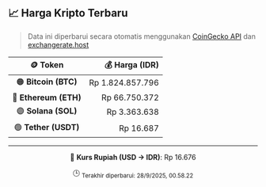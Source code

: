 

<!-- HARGA_KRIPTO -->
## 📈 Harga Kripto Terbaru

> Data ini diperbarui secara otomatis menggunakan [CoinGecko API](https://www.coingecko.com/) dan [exchangerate.host](https://exchangerate.host/)

<div align="center">

| 🪙 Token | 💰 Harga (IDR) |
|:------:|---------------:|
| 🟠 **Bitcoin (BTC)**   | Rp 1.824.857.796 |
| 🔵 **Ethereum (ETH)**  | Rp 66.750.372 |
| 🟣 **Solana (SOL)**    | Rp 3.363.638 |
| 🟢 **Tether (USDT)**   | Rp 16.687 |

---

💱 **Kurs Rupiah (USD → IDR)**: Rp 16.676

🕒 <sub>Terakhir diperbarui: 28/9/2025, 00.58.22</sub>

</div>
<!-- /HARGA_KRIPTO -->